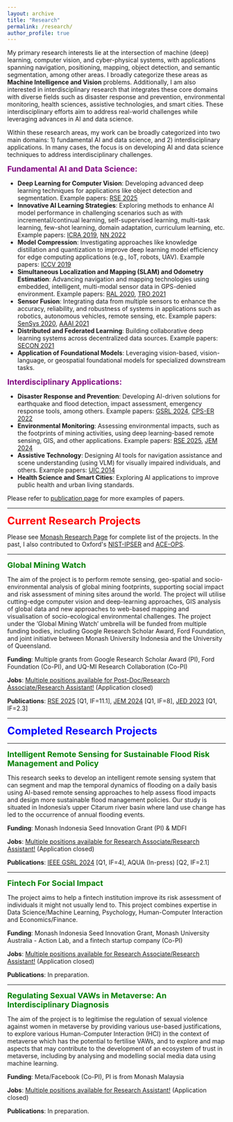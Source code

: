 ```yaml
---
layout: archive
title: "Research"
permalink: /research/
author_profile: true
---
```


My primary research interests lie at the intersection of machine (deep) learning, computer vision, and cyber-physical systems, with applications spanning navigation, positioning, mapping, object detection, and semantic segmentation, among other areas. I broadly categorize these areas as **Machine Intelligence and Vision** problems. Additionally, I am also interested in interdisciplinary research that integrates these core domains with diverse fields such as disaster response and prevention, environmental monitoring, health sciences, assistive technologies, and smart cities. These interdisciplinary efforts aim to address real-world challenges while leveraging advances in AI and data science.

Within these research areas, my work can be broadly categorized into two main domains: 1) fundamental AI and data science, and 2) interdisciplinary applications. In many cases, the focus is on developing AI and data science techniques to address interdisciplinary challenges.

<font size="4" color="purple"><b>Fundamental AI and Data Science:</b></font>
- **Deep Learning for Computer Vision**: Developing advanced deep learning techniques for applications like object detection and segmentation. Example papers: [RSE 2025](https://www.sciencedirect.com/science/article/pii/S0034425724006102)
- **Innovative AI Learning Strategies**: Exploring methods to enhance AI model performance in challenging scenarios such as with incremental/continual learning, self-supervised learning, multi-task learning, few-shot learning, domain adaptation, curriculum learning, etc. Example papers: [ICRA 2019](https://arxiv.org/pdf/1903.10543), [NN 2022](https://www.sciencedirect.com/science/article/pii/S0893608022000752)
- **Model Compression**: Investigating approaches like knowledge distillation and quantization to improve deep learning model efficiency for edge computing applications (e.g., IoT, robots, UAV). Example papers: [ICCV 2019](https://openaccess.thecvf.com/content_ICCV_2019/papers/Saputra_Distilling_Knowledge_From_a_Deep_Pose_Regressor_Network_ICCV_2019_paper.pdf)
- **Simultaneous Localization and Mapping (SLAM) and Odometry Estimation**: Advancing navigation and mapping technologies using embedded, intelligent, multi-modal sensor data in GPS-denied environment. Example papers: [RAL 2020](https://www.cs.ox.ac.uk/files/11551/RAL2020_DeepTIO.pdf), [TRO 2021](https://arxiv.org/pdf/2104.07196)
- **Sensor Fusion**: Integrating data from multiple sensors to enhance the accuracy, reliability, and robustness of systems in applications such as robotics, autonomous vehicles, remote sensing, etc. Example papers: [SenSys 2020](https://arxiv.org/pdf/2006.02266), [AAAI 2021](https://ojs.aaai.org/index.php/AAAI/article/download/16767/16574)
- **Distributed and Federated Learning**: Building collaborative deep learning systems across decentralized data sources. Example papers: [SECON 2021](https://ieeexplore.ieee.org/abstract/document/9491600)
- **Application of Foundational Models**: Leveraging vision-based, vision-language, or geospatial foundational models for specialized downstream tasks.

<font size="4" color="purple"><b>Interdisciplinary Applications:</b></font>
- **Disaster Response and Prevention**: Developing AI-driven solutions for earthquake and flood detection, impact assessment, emergency response tools, among others. Example papers: [GSRL 2024](https://ieeexplore.ieee.org/abstract/document/10750225), [CPS-ER 2022](https://ieeexplore.ieee.org/abstract/document/9805378)
- **Environmental Monitoring**: Assessing environmental impacts, such as the footprints of mining activities, using deep learning-based remote sensing, GIS, and other applications. Example papers: [RSE 2025](https://www.sciencedirect.com/science/article/pii/S0034425724006102), [JEM 2024](https://www.sciencedirect.com/science/article/pii/S0301479723024799)
- **Assistive Technology**: Designing AI tools for navigation assistance and scene understanding (using VLM) for visually impaired individuals, and others. Example papers: [UIC 2014](https://ieeexplore.ieee.org/abstract/document/7306971)  
- **Health Science and Smart Cities**: Exploring AI applications to improve public health and urban living standards. 

Please refer to [publication page](https://risqiutama.github.io/publications/) for more examples of papers.

-----

<font size="5" color="red"><b>Current Research Projects</b></font>

Please see [Monash Research Page](https://research.monash.edu/en/persons/risqi-saputra) for complete list of the projects. In the past, I also contributed to Oxford's [NIST-IPSER](https://www.cs.ox.ac.uk/projects/LBSemergresp/) and [ACE-OPS](https://www.cs.ox.ac.uk/projects/ACE-OPS/).

-----

<font size="4" color="green"><b>Global Mining Watch</b></font>

The aim of the project is to perform remote sensing, geo-spatial and socio-environmental analysis of global mining footprints, supporting social impact and risk assessment of mining sites around the world. The project will utilise cutting-edge computer vision and deep-learning approaches, GIS analysis of global data and new approaches to web-based mapping and visualisation of socio-ecological environmental challenges. The project under the ‘Global Mining Watch’ umbrella will be funded from multiple funding bodies, including Google Research Scholar Award, Ford Foundation, and joint initiative between Monash University Indonesia and the University of Queensland.
 
**Funding**: Multiple grants from Google Research Scholar Award (PI), Ford Foundation (Co-PI), and UQ-MI Research Collaboration (Co-PI)

**Jobs**: [Multiple positions available for Post-Doc/Research Associate/Research Assistant!](https://risqiutama.github.io/publication/opening_ra_mining_2022) (Application closed)

**Publications**: [RSE 2025](https://www.sciencedirect.com/science/article/pii/S0034425724006102) [Q1, IF=11.1], [JEM 2024](https://www.sciencedirect.com/science/article/pii/S0301479723024799) [Q1, IF=8], [JED 2023](https://journals.sagepub.com/doi/pdf/10.1177/10704965231190126) [Q1, IF=2.3]

-----

<font size="5" color="blue"><b>Completed Research Projects</b></font>

-----

<font size="4" color="green"><b>Intelligent Remote Sensing for Sustainable Flood Risk Management and Policy</b></font>

This research seeks to develop an intelligent remote sensing system that can segment and map the temporal dynamics of flooding on a daily basis using AI-based remote sensing approaches to help assess flood impacts and design more sustainable flood management policies. Our study is situated in Indonesia’s upper Citarum river basin where land use change has led to the occurrence of annual flooding events.

**Funding**: Monash Indonesia Seed Innovation Grant (PI) & MDFI

**Jobs**: [Multiple positions available for Research Associate/Research Assistant!](https://risqiutama.github.io/publication/opening_ra_citarum_2022) (Application closed)

**Publications**: [IEEE GSRL 2024](https://ieeexplore.ieee.org/abstract/document/10750225) [Q1, IF=4], AQUA (In-press) [Q2, IF=2.1]

-----

<font size="4" color="green"><b>Fintech For Social Impact</b></font>

The project aims to help a fintech institution improve its risk assessment of individuals it might not usually lend to. This project combines expertise in Data Science/Machine Learning, Psychology, Human-Computer Interaction and Economics/Finance.

**Funding**: Monash Indonesia Seed Innovation Grant, Monash University Australia - Action Lab, and a fintech startup company (Co-PI)

**Jobs**: [Multiple positions available for Research Associate/Research Assistant!](https://risqiutama.github.io/publication/opening_ra_fintech_2022) (Application closed)

**Publications**: In preparation.

-----

<font size="4" color="green"><b>Regulating Sexual VAWs in Metaverse: An Interdisciplinary Diagnosis</b></font>

The aim of the project is to legitimise the regulation of sexual violence against women in metaverse by providing various use-based justifications, to explore various Human-Computer Interaction (HCI) in the context of metaverse which has the potential to fertilise VAWs, and to explore and map aspects that may contribute to the development of an ecosystem of trust in metaverse, including by analysing and modelling social media data using machine learning.

**Funding**: Meta/Facebook (Co-PI), PI is from Monash Malaysia

**Jobs**: [Multiple positions available for Research Assistant!](https://risqiutama.github.io/publication/opening_ra_meta_2023) (Application closed)

**Publications**: In preparation.
